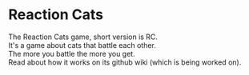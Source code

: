 # Reaction Cats

The Reaction Cats game, short version is RC. <br>
It's a game about cats that battle each other. <br>
The more you battle the more you get. <br>
Read about how it works on its github wiki (which is being worked on).
